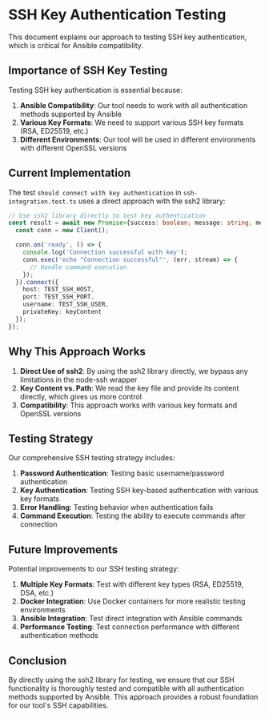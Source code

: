 # SSH Key Authentication Testing

This document explains our approach to testing SSH key authentication, which is critical for Ansible compatibility.

## Importance of SSH Key Testing

Testing SSH key authentication is essential because:

1. **Ansible Compatibility**: Our tool needs to work with all authentication methods supported by Ansible
2. **Various Key Formats**: We need to support various SSH key formats (RSA, ED25519, etc.)
3. **Different Environments**: Our tool will be used in different environments with different OpenSSL versions

## Current Implementation

The test `should connect with key authentication` in `ssh-integration.test.ts` uses a direct approach with the ssh2 library:

```typescript
// Use ssh2 library directly to test key authentication
const result = await new Promise<{success: boolean; message: string; method?: string}>((resolve, reject) => {
  const conn = new Client();

  conn.on('ready', () => {
    console.log('Connection successful with key');
    conn.exec('echo "Connection successful"', (err, stream) => {
      // Handle command execution
    });
  }).connect({
    host: TEST_SSH_HOST,
    port: TEST_SSH_PORT,
    username: TEST_SSH_USER,
    privateKey: keyContent
  });
});
```

## Why This Approach Works

1. **Direct Use of ssh2**: By using the ssh2 library directly, we bypass any limitations in the node-ssh wrapper
2. **Key Content vs. Path**: We read the key file and provide its content directly, which gives us more control
3. **Compatibility**: This approach works with various key formats and OpenSSL versions

## Testing Strategy

Our comprehensive SSH testing strategy includes:

1. **Password Authentication**: Testing basic username/password authentication
2. **Key Authentication**: Testing SSH key-based authentication with various key formats
3. **Error Handling**: Testing behavior when authentication fails
4. **Command Execution**: Testing the ability to execute commands after connection

## Future Improvements

Potential improvements to our SSH testing strategy:

1. **Multiple Key Formats**: Test with different key types (RSA, ED25519, DSA, etc.)
2. **Docker Integration**: Use Docker containers for more realistic testing environments
3. **Ansible Integration**: Test direct integration with Ansible commands
4. **Performance Testing**: Test connection performance with different authentication methods

## Conclusion

By directly using the ssh2 library for testing, we ensure that our SSH functionality is thoroughly tested and compatible with all authentication methods supported by Ansible. This approach provides a robust foundation for our tool's SSH capabilities.
